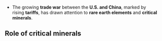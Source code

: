 - The growing **trade war** between the **U.S. and China**, marked by rising **tariffs**, has drawn attention to **rare earth elements** and **critical minerals**.

Role of critical minerals
- 